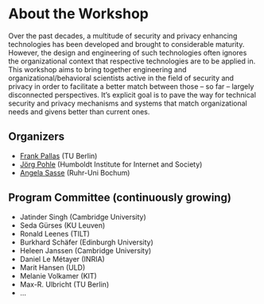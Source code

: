 

# About the Workshop


Over the past decades, a multitude of security and privacy enhancing technologies has been developed and brought to considerable maturity. However, the design and engineering of such technologies often ignores the organizational context that respective technologies are to be applied in. This workshop aims to bring together engineering and organizational/behavioral scientists active in the field of security and privacy in order to facilitate a better match between those – so far – largely disconnected perspectives. It’s explicit goal is to pave the way for technical security and privacy mechanisms and systems that match organizational needs and givens better than current ones.

## Organizers

* [Frank Pallas](https://www.ise.tu-berlin.de/menue/team/dr_ing_frank_pallas/parameter/en/) (TU Berlin)
* [Jörg Pohle](https://www.hiig.de/en/jorg-pohle/) (Humboldt Institute for Internet and Society)
* [Angela Sasse](https://www.ei.ruhr-uni-bochum.de/fakultaet/personen/sasse/) (Ruhr-Uni Bochum)

## Program Committee (continuously growing)

* Jatinder Singh (Cambridge University)
* Seda Gürses (KU Leuven)
* Ronald Leenes (TILT)
* Burkhard Schäfer (Edinburgh University)
* Heleen Janssen (Cambridge University)
* Daniel Le Métayer (INRIA)
* Marit Hansen (ULD)
* Melanie Volkamer (KIT)
* Max-R. Ulbricht (TU Berlin)
* ...

